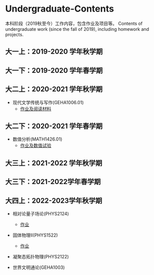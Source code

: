 # Undergraduate-Contents
本科阶段（2019秋至今）工作内容，包含作业及项目等。 Contents of undergraduate work (since the fall of 2019), including homework and projects.

## 大一上：2019-2020 学年秋学期


## 大一下：2019-2020 学年春学期


## 大二上：2020-2021 学年秋学期
- 现代文学传统与写作(GEHA1006.01) 
  - [作业及阅读材料](https://github.com/jyudong/Modern-Literary-Tradition-and-Writing)

## 大二下：2020-2021 学年春学期
- 数值分析(MATH1426.01) 
  - [作业及数值试验](https://github.com/jyudong/Numerical-Analysis/tree/main/数值分析)

## 大三上：2021-2022 学年秋学期


## 大三下：2021-2022学年春学期


## 大四上：2022-2023学年秋学期
- 相对论量子场论(PHYS2124)
  - [作业](https://github.com/jyudong/Relativistic-Quantum-Field-Theory)

- 固体物理II(PHYS1522)
  - [作业](https://github.com/jyudong/Solid-Physics-II)

- 凝聚态拓扑物理(PHYS2122)

- 世界文明通论(GEHA1003)
